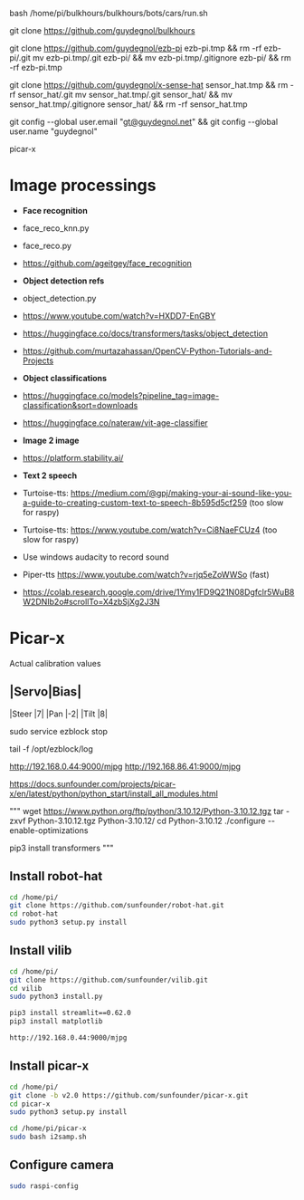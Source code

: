 

bash /home/pi/bulkhours/bulkhours/bots/cars/run.sh

git clone https://github.com/guydegnol/bulkhours

git clone https://github.com/guydegnol/ezb-pi ezb-pi.tmp && rm -rf ezb-pi/.git
mv ezb-pi.tmp/.git ezb-pi/ && mv ezb-pi.tmp/.gitignore ezb-pi/ && rm -rf ezb-pi.tmp

git clone https://github.com/guydegnol/x-sense-hat sensor_hat.tmp && rm -rf sensor_hat/.git
mv sensor_hat.tmp/.git sensor_hat/ && mv sensor_hat.tmp/.gitignore sensor_hat/ && rm -rf sensor_hat.tmp

git config --global user.email "gt@guydegnol.net" && git config --global user.name "guydegnol"


picar-x

# Image processings

- **Face recognition**
 - face_reco_knn.py
 - face_reco.py
 - https://github.com/ageitgey/face_recognition


- **Object detection refs**
 - object_detection.py
 - https://www.youtube.com/watch?v=HXDD7-EnGBY
 - https://huggingface.co/docs/transformers/tasks/object_detection
 - https://github.com/murtazahassan/OpenCV-Python-Tutorials-and-Projects

- **Object classifications**
 - https://huggingface.co/models?pipeline_tag=image-classification&sort=downloads
 - https://huggingface.co/nateraw/vit-age-classifier

- **Image 2 image**
 - https://platform.stability.ai/

- **Text 2 speech**
 - Turtoise-tts: https://medium.com/@gpj/making-your-ai-sound-like-you-a-guide-to-creating-custom-text-to-speech-8b595d5cf259  (too slow for raspy)
 - Turtoise-tts: https://www.youtube.com/watch?v=Ci8NaeFCUz4 (too slow for raspy)
 - Use windows audacity to record sound
 - Piper-tts https://www.youtube.com/watch?v=rjq5eZoWWSo (fast)
 - https://colab.research.google.com/drive/1Ymy1FD9Q21N08Dgfclr5WuB8W2DNIb2o#scrollTo=X4zbSjXg2J3N

# Picar-x

Actual calibration values

|Servo|Bias|
---
|Steer |7|
|Pan |-2|
|Tilt |8|


sudo service ezblock stop

tail -f /opt/ezblock/log

http://192.168.0.44:9000/mjpg
http://192.168.86.41:9000/mjpg


https://docs.sunfounder.com/projects/picar-x/en/latest/python/python_start/install_all_modules.html


"""
wget https://www.python.org/ftp/python/3.10.12/Python-3.10.12.tgz
tar -zxvf Python-3.10.12.tgz Python-3.10.12/
cd Python-3.10.12
./configure --enable-optimizations

pip3 install transformers
"""



## Install robot-hat

```bash
cd /home/pi/
git clone https://github.com/sunfounder/robot-hat.git
cd robot-hat
sudo python3 setup.py install
```

## Install vilib

```bash
cd /home/pi/
git clone https://github.com/sunfounder/vilib.git
cd vilib
sudo python3 install.py

pip3 install streamlit==0.62.0
pip3 install matplotlib

http://192.168.0.44:9000/mjpg
```


## Install picar-x

```bash
cd /home/pi/
git clone -b v2.0 https://github.com/sunfounder/picar-x.git
cd picar-x
sudo python3 setup.py install

cd /home/pi/picar-x
sudo bash i2samp.sh
```



## Configure camera

```bash
sudo raspi-config
```
